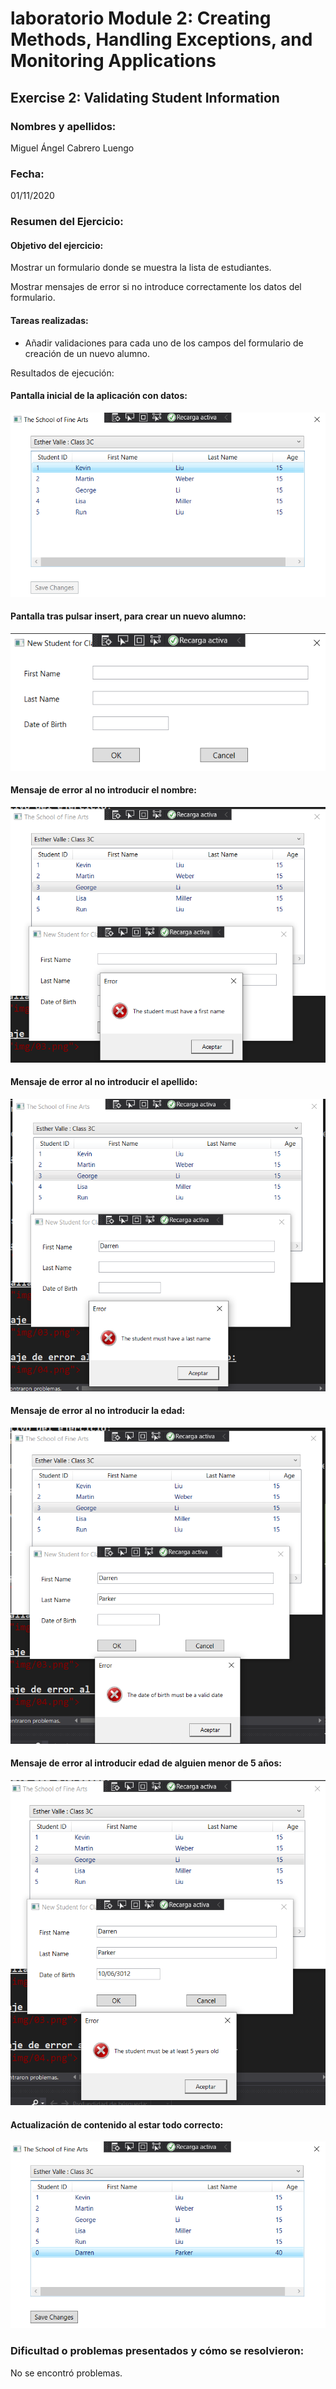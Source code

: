 ﻿# laboratorio Module 2: Creating Methods, Handling Exceptions, and Monitoring Applications
## Exercise 2: Validating Student Information
### Nombres y apellidos:
Miguel Ángel Cabrero Luengo
### Fecha:
01/11/2020
### Resumen del Ejercicio:

#### Objetivo del ejercicio:
Mostrar un formulario donde se muestra la lista de estudiantes.

Mostrar mensajes de error si no introduce correctamente los datos del formulario.

#### Tareas realizadas:

- Añadir validaciones para cada uno de los campos del formulario de creación de un nuevo alumno.


Resultados de ejecución:

#### Pantalla inicial de la aplicación con datos:
<img src="img/01.png">

#### Pantalla tras pulsar insert, para crear un nuevo alumno:
<img src="img/02.png">

#### Mensaje de error al no introducir el nombre:
<img src="img/03.png">

#### Mensaje de error al no introducir el apellido:
<img src="img/04.png">

#### Mensaje de error al no introducir la edad:
<img src="img/05.png">

#### Mensaje de error al introducir edad de alguien menor de 5 años:
<img src="img/06.png">

#### Actualización de contenido al estar todo correcto:
<img src="img/07.png">

### Dificultad o problemas presentados y cómo se resolvieron:
No se encontró problemas.

